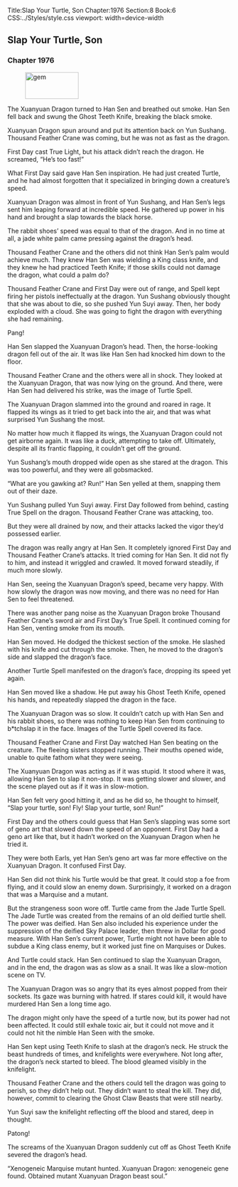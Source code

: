 Title:Slap Your Turtle, Son 
Chapter:1976 
Section:8 
Book:6 
CSS:../Styles/style.css 
viewport: width=device-width
  
## Slap Your Turtle, Son
### Chapter 1976
  
<figure>
	<img src="../Images/gem.gif" alt="gem" id="gem" width="120" height="60" />
</figure>
  

  
The Xuanyuan Dragon turned to Han Sen and breathed out smoke. Han Sen fell back and swung the Ghost Teeth Knife, breaking the black smoke.

Xuanyuan Dragon spun around and put its attention back on Yun Sushang. Thousand Feather Crane was coming, but he was not as fast as the dragon.

First Day cast True Light, but his attack didn’t reach the dragon. He screamed, “He’s too fast!”

What First Day said gave Han Sen inspiration. He had just created Turtle, and he had almost forgotten that it specialized in bringing down a creature’s speed.

Xuanyuan Dragon was almost in front of Yun Sushang, and Han Sen’s legs sent him leaping forward at incredible speed. He gathered up power in his hand and brought a slap towards the black horse.

The rabbit shoes’ speed was equal to that of the dragon. And in no time at all, a jade white palm came pressing against the dragon’s head.

Thousand Feather Crane and the others did not think Han Sen’s palm would achieve much. They knew Han Sen was wielding a King class knife, and they knew he had practiced Teeth Knife; if those skills could not damage the dragon, what could a palm do?

Thousand Feather Crane and First Day were out of range, and Spell kept firing her pistols ineffectually at the dragon. Yun Sushang obviously thought that she was about to die, so she pushed Yun Suyi away. Then, her body exploded with a cloud. She was going to fight the dragon with everything she had remaining.

Pang!

Han Sen slapped the Xuanyuan Dragon’s head. Then, the horse-looking dragon fell out of the air. It was like Han Sen had knocked him down to the floor.

Thousand Feather Crane and the others were all in shock. They looked at the Xuanyuan Dragon, that was now lying on the ground. And there, were Han Sen had delivered his strike, was the image of Turtle Spell.

The Xuanyuan Dragon slammed into the ground and roared in rage. It flapped its wings as it tried to get back into the air, and that was what surprised Yun Sushang the most.

No matter how much it flapped its wings, the Xuanyuan Dragon could not get airborne again. It was like a duck, attempting to take off. Ultimately, despite all its frantic flapping, it couldn’t get off the ground.

Yun Sushang’s mouth dropped wide open as she stared at the dragon. This was too powerful, and they were all gobsmacked.

“What are you gawking at? Run!” Han Sen yelled at them, snapping them out of their daze.

Yun Sushang pulled Yun Suyi away. First Day followed from behind, casting True Spell on the dragon. Thousand Feather Crane was attacking, too.

But they were all drained by now, and their attacks lacked the vigor they’d possessed earlier.

The dragon was really angry at Han Sen. It completely ignored First Day and Thousand Feather Crane’s attacks. It tried coming for Han Sen. It did not fly to him, and instead it wriggled and crawled. It moved forward steadily, if much more slowly.

Han Sen, seeing the Xuanyuan Dragon’s speed, became very happy. With how slowly the dragon was now moving, and there was no need for Han Sen to feel threatened.

There was another pang noise as the Xuanyuan Dragon broke Thousand Feather Crane’s sword air and First Day’s True Spell. It continued coming for Han Sen, venting smoke from its mouth.

Han Sen moved. He dodged the thickest section of the smoke. He slashed with his knife and cut through the smoke. Then, he moved to the dragon’s side and slapped the dragon’s face.

Another Turtle Spell manifested on the dragon’s face, dropping its speed yet again.

Han Sen moved like a shadow. He put away his Ghost Teeth Knife, opened his hands, and repeatedly slapped the dragon in the face.

The Xuanyuan Dragon was so slow. It couldn’t catch up with Han Sen and his rabbit shoes, so there was nothing to keep Han Sen from continuing to b*tchslap it in the face. Images of the Turtle Spell covered its face.

Thousand Feather Crane and First Day watched Han Sen beating on the creature. The fleeing sisters stopped running. Their mouths opened wide, unable to quite fathom what they were seeing.

The Xuanyuan Dragon was acting as if it was stupid. It stood where it was, allowing Han Sen to slap it non-stop. It was getting slower and slower, and the scene played out as if it was in slow-motion.

Han Sen felt very good hitting it, and as he did so, he thought to himself, “Slap your turtle, son! Fly! Slap your turtle, son! Run!”

First Day and the others could guess that Han Sen’s slapping was some sort of geno art that slowed down the speed of an opponent. First Day had a geno art like that, but it hadn’t worked on the Xuanyuan Dragon when he tried it.

They were both Earls, yet Han Sen’s geno art was far more effective on the Xuanyuan Dragon. It confused First Day.

Han Sen did not think his Turtle would be that great. It could stop a foe from flying, and it could slow an enemy down. Surprisingly, it worked on a dragon that was a Marquise and a mutant.

But the strangeness soon wore off. Turtle came from the Jade Turtle Spell. The Jade Turtle was created from the remains of an old deified turtle shell. The power was deified. Han Sen also included his experience under the suppression of the deified Sky Palace leader, then threw in Dollar for good measure. With Han Sen’s current power, Turtle might not have been able to subdue a King class enemy, but it worked just fine on Marquises or Dukes.

And Turtle could stack. Han Sen continued to slap the Xuanyuan Dragon, and in the end, the dragon was as slow as a snail. It was like a slow-motion scene on TV.

The Xuanyuan Dragon was so angry that its eyes almost popped from their sockets. Its gaze was burning with hatred. If stares could kill, it would have murdered Han Sen a long time ago.

The dragon might only have the speed of a turtle now, but its power had not been affected. It could still exhale toxic air, but it could not move and it could not hit the nimble Han Seen with the smoke.

Han Sen kept using Teeth Knife to slash at the dragon’s neck. He struck the beast hundreds of times, and knifelights were everywhere. Not long after, the dragon’s neck started to bleed. The blood gleamed visibly in the knifelight.

Thousand Feather Crane and the others could tell the dragon was going to perish, so they didn’t help out. They didn’t want to steal the kill. They did, however, commit to clearing the Ghost Claw Beasts that were still nearby.

Yun Suyi saw the knifelight reflecting off the blood and stared, deep in thought.

Patong!

The screams of the Xuanyuan Dragon suddenly cut off as Ghost Teeth Knife severed the dragon’s head.

“Xenogeneic Marquise mutant hunted. Xuanyuan Dragon: xenogeneic gene found. Obtained mutant Xuanyuan Dragon beast soul.”